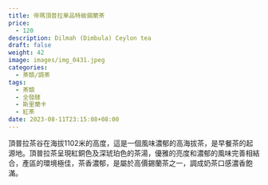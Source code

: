 ```yaml
---
title: 帝瑪頂普拉單品特級錫蘭茶
price:
  - 120
description: Dilmah (Dimbula) Ceylon tea
draft: false
weight: 42
image: images/img_0431.jpeg
categories:
  - 茶類/調茶
tags:
  - 茶類
  - 全發酵
  - 斯里蘭卡
  - 紅茶
date: 2023-08-11T23:15:08+08:00
---
```

 頂普拉茶谷在海拔1102米的高度，這是一個風味濃郁的高海拔茶，是早餐茶的起源地。頂普拉茶呈現紅銅色及深琥珀色的茶湯，優雅的亮度和濃郁的風味完善相結合，產區的環境極佳，茶香濃郁，是屬於高價錫蘭茶之一，調成奶茶口感濃香飽滿。